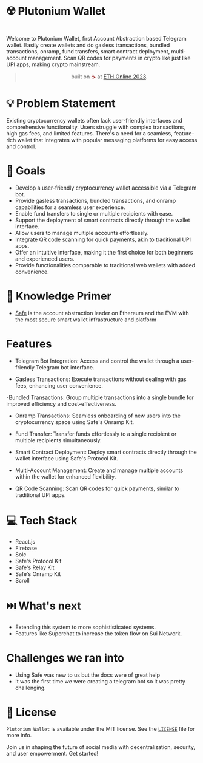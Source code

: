 # ☢️ Plutonium Wallet
<br>
Welcome to Plutonium Wallet, first Account Abstraction based Telegram wallet. Easily create wallets and do gasless transactions, bundled transactions, onramp, fund transfers, smart contract deployment, multi-account management. Scan QR codes for payments in crypto like just like UPI apps, making crypto mainstream.
</b>
</p>
<blockquote align="center">built on <span style="color: #8b0000;">☕</span> at <a href="https://ethglobal.com/events/ethonline2023">ETH Online 2023</a>.</blockquote>

# 💡  Problem Statement

Existing cryptocurrency wallets often lack user-friendly interfaces and comprehensive functionality. Users struggle with complex transactions, high gas fees, and limited features. There's a need for a seamless, feature-rich wallet that integrates with popular messaging platforms for easy access and control.

# 💪 Goals

- Develop a user-friendly cryptocurrency wallet accessible via a Telegram bot.
- Provide gasless transactions, bundled transactions, and onramp capabilities for a seamless user experience.
- Enable fund transfers to single or multiple recipients with ease.
- Support the deployment of smart contracts directly through the wallet interface.
- Allow users to manage multiple accounts effortlessly.
- Integrate QR code scanning for quick payments, akin to traditional UPI apps.
- Offer an intuitive interface, making it the first choice for both beginners and experienced users.
- Provide functionalities comparable to traditional web wallets with added convenience.

# 🧠 Knowledge Primer

- [Safe](https://safe.global/) is the account abstraction leader on Ethereum and the EVM with the most secure smart wallet infrastructure and platform

# Features
- Telegram Bot Integration:
Access and control the wallet through a user-friendly Telegram bot interface.

- Gasless Transactions:
Execute transactions without dealing with gas fees, enhancing user convenience.

-Bundled Transactions:
Group multiple transactions into a single bundle for improved efficiency and cost-effectiveness.

- Onramp Transactions:
Seamless onboarding of new users into the cryptocurrency space using Safe's Onramp Kit.

- Fund Transfer:
Transfer funds effortlessly to a single recipient or multiple recipients simultaneously.

- Smart Contract Deployment:
Deploy smart contracts directly through the wallet interface using Safe's Protocol Kit.


- Multi-Account Management:
Create and manage multiple accounts within the wallet for enhanced flexibility.

- QR Code Scanning:
Scan QR codes for quick payments, similar to traditional UPI apps.


# 💻 Tech Stack

- React.js
- Firebase
- Solc
- Safe's Protocol Kit
- Safe's Relay Kit
- Safe's Onramp Kit
- Scroll

# ⏭️ What's next

- Extending this system to more sophististicated systems.
- Features like Superchat to increase the token flow on Sui Network.

#   Challenges we ran into

- Using Safe was new to us but the docs were of great help
- It was the first time we were creating a telegram bot so it was pretty challenging.



# 📜 License

`Plutonium Wallet` is available under the MIT license. See the [`LICENSE`](https://opensource.org/license/mit/) file for more info.

Join us in shaping the future of social media with decentralization, security, and user empowerment. Get started!
